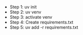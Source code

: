 - Step 1: uv init
- Step 2: uv venv
- Step 3: activate venv
- Step 4: Create requirements.txt
- Step 5: uv add -r requirements.txt
